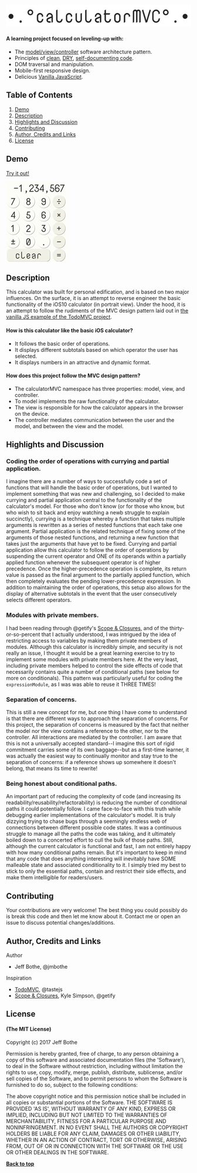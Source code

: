 ![Calc Logo](/assets/logo.jpg)
---

#### A learning project focused on leveling-up with:
* The [model/view/controller](https://en.wikipedia.org/wiki/Model%E2%80%93view%E2%80%93controller) software architecture pattern.
* Principles of [clean](https://github.com/ryanmcdermott/clean-code-javascript), [DRY](https://en.wikipedia.org/wiki/Don%27t_repeat_yourself), [self-documenting code](https://en.wikipedia.org/wiki/Self-documenting_code).
* DOM traversal and manipulation.
* Mobile-first responsive design.
* Delicious [Vanilla JavaScript](http://vanilla-js.com/).

## Table of Contents

1. [Demo](#demo)
2. [Description](#description)
3. [Highlights and Discussion](#highlights)
4. [Contributing](#contributing)
5. [Author, Credits and Links](#author)
5. [License](#license)

<a name="demo"/>

## Demo

[Try it out!](https://jmbothe.github.io/calculator-MVC/)

[![portrait](/assets/portrait.jpg)](https://jmbothe.github.io/calculator-MVC/)

<a name="description"/>

## Description

This calculator was built for personal edification, and is based on two major influences. On the surface, it is an attempt to reverse engineer the basic functionality of the iOS10 calculator (in portrait view). Under the hood, it is an attempt to follow the rudiments of the MVC design pattern laid out in [the vanilla JS example of the TodoMVC project](http://todomvc.com/examples/vanillajs/).

#### How is this calculator like the basic iOS calculator?
* It follows the basic order of operations.
* It displays different subtotals based on which operator the user has selected.
* It displays numbers in an attractive and dynamic format.

#### How does this project follow the MVC design pattern?
* The calculatorMVC namespace has three properties: model, view, and controller.
* To model implements the raw functionality of the calculator.
* The view is responsible for how the calculator appears in the browser on the device.
* The controller mediates communication between the user and the model, and between the view and the model.

<a name="highlights"/>

## Highlights and Discussion

### Coding the order of operations with currying and partial application.

I imagine there are a number of ways to successfully code a set of functions that will handle the basic order of operations, but I wanted to implement something that was new and challenging, so I decided to make currying and partial application central to the functionality of the calculator's model. For those who don't know (or for those who know, but who wish to sit back and enjoy watching a newb struggle to explain succinctly), currying is a technique whereby a function that takes multiple arguments is rewritten as a series of nested functions that each take one argument. Partial application is the related technique of fixing some of the arguments of those nested functions, and returning a new function that takes just the arguments that have yet to be fixed. Currying and partial application allow this calculator to follow the order of operations by suspending the current operator and ONE of its operands within a partially applied function whenever the subsequent operator is of higher precedence. Once the higher-precedence operation is complete, its return value is passed as the final argument to the partially applied function, which then completely evaluates the pending lower-precedence expression. In addition to maintaining the order of operations, this setup also allows for the display of alternative subtotals in the event that the user consecutively selects different operators.

### Modules with private members.

I had been reading through @getify's [Scope & Closures](https://github.com/getify/You-Dont-Know-JS/blob/master/scope%20&%20closures/README.md#you-dont-know-js-scope--closures), and of the thirty-or-so-percent that I actually understood, I was intrigued by the idea of restricting access to variables by making them private members of modules. Although this calculator is incredibly simple, and security is not really an issue, I thought it would be a great learning exercise to try to implement some modules with private members here. At the very least, including private members helped to control the side effects of code that necessarily contains quite a number of conditional paths (see below for more on conditionals). This pattern was particularly useful for coding the `expressionModule`, as I was was able to reuse it THREE TIMES!

### Separation of concerns.

This is still a new concept for me, but one thing I have come to understand is that there are different ways to approach the separation of concerns. For this project, the separation of concerns is measured by the fact that neither the model nor the view contains a reference to the other, nor to the controller. All interactions are mediated by the controller. I am aware that this is not a universally accepted standard--I imagine this sort of rigid commitment carries some of its own baggage--but as a first-time learner, it was actually the easiest way to continually monitor and stay true to the separation of concerns: if a reference shows up somewhere it doesn't belong, that means its time to rewrite!

### Being honest about conditional paths.

An important part of reducing the complexity of code (and increasing its readability/reusability/refactorability) is reducing the number of conditional paths it could potentially follow. I came face-to-face with this truth while debugging earlier implementations of the calculator's model. It is truly dizzying trying to chase bugs through a seemingly endless web of connections between different possible code states. It was a continuous struggle to manage all the paths the code was taking, and it ultimately boiled down to a concerted effort to cull the bulk of those paths. Still, although the current calculator is functional and fast, I am not entirely happy with how many conditional paths remain. But it's important to keep in mind that any code that does anything interesting will inevitably have SOME malleable state and associated conditionality to it. I simply tried my best to stick to only the essential paths, contain and restrict their side effects, and make them intelligible for readers/users.

<a name="contributing"/>

## Contributing

Your contributions are very welcome! The best thing you could possibly do is break this code and then let me know about it. Contact me or open an issue to discuss potential changes/additions.

<a name="author"/>

## Author, Credits and Links

Author
* Jeff Bothe, @jmbothe

Inspiration
* [TodoMVC](https://github.com/tastejs/todomvc), @tastejs 
* [Scope & Closures](https://github.com/getify/You-Dont-Know-JS/blob/master/scope%20&%20closures/README.md#you-dont-know-js-scope--closures), Kyle Simpson, @getify

<a name="License"/>

## License

#### (The MIT License)

Copyright (c) 2017 Jeff Bothe

Permission is hereby granted, free of charge, to any person obtaining
a copy of this software and associated documentation files (the
'Software'), to deal in the Software without restriction, including
without limitation the rights to use, copy, modify, merge, publish,
distribute, sublicense, and/or sell copies of the Software, and to
permit persons to whom the Software is furnished to do so, subject to
the following conditions:

The above copyright notice and this permission notice shall be
included in all copies or substantial portions of the Software.
THE SOFTWARE IS PROVIDED 'AS IS', WITHOUT WARRANTY OF ANY KIND,
EXPRESS OR IMPLIED, INCLUDING BUT NOT LIMITED TO THE WARRANTIES OF
MERCHANTABILITY, FITNESS FOR A PARTICULAR PURPOSE AND NONINFRINGEMENT.
IN NO EVENT SHALL THE AUTHORS OR COPYRIGHT HOLDERS BE LIABLE FOR ANY
CLAIM, DAMAGES OR OTHER LIABILITY, WHETHER IN AN ACTION OF CONTRACT,
TORT OR OTHERWISE, ARISING FROM, OUT OF OR IN CONNECTION WITH THE
SOFTWARE OR THE USE OR OTHER DEALINGS IN THE SOFTWARE.

**[Back to top](#table-of-contents)**
